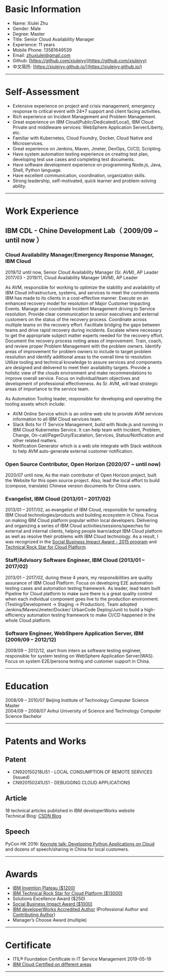# Basic Information

 - Name: Xiulei Zhu
 - Gender: Male
 - Degree: Master
 - Title: Senior Cloud Availability Manager
 - Experience: 11 years
 - Mobile Phone: 13581649539
 - Email: <zhuxiulei@gmail.com>   
 - Github: [https://github.com/xiuleiyy](https://github.com/xiuleiyy)   
 - 中文简历: [https://xiuleiyy.github.io/](https://xiuleiyy.github.io/)   

---
# Self-Assessment

 - Extensive experience on project and crisis management, emergency response to critical event with 24*7 support and client facing activities.
 - Rich experience on Incident Management and Problem Management.
 - Great experience on IBM Cloud(Public/Dedicated/Local), IBM Cloud Private and middleware services: WebSphere Application Server/Liberty, etc. 
 - Familiar with Kubernetes, Cloud Foundry, Docker, Cloud Native and Microservices. 
 - Great experience on Jenkins, Maven, Jmeter, DevOps, CI/CD, Scripting.
 - Have system automation testing experience on creating test plan, developing test use cases and completing test documents.
 - Have software development experience on programming Node.js, Java, Shell, Python language. 
 - Have excellent communication, coordination, organization skills.
 - Strong leadership, self-motivated, quick learner and problem-solving ability.    

---
# Work Experience

## IBM CDL - Chine Development Lab（ 2009/09 ~ until now ）

### Cloud Availability Manager/Emergency Response Manager, IBM Cloud

2019/12 until now, Senior Cloud Availability Manager (Sr. AVM), AP Leader    
2017/03 - 2019/11, Cloud Availability Manager (AVM), AP Leader   

As AVM, responsible for working to optimize the stability and availability of IBM Cloud infrastructure, systems, and services to meet the commitments IBM has made to its clients in a cost-effective manner. Execute on an enhanced recovery model for resolution of Major Customer Impacting Events.  Manage and coordinate Incident Management driving to Service resolution.  Provide clear communication to senior executives and external customers on the status of the recovery process.   Coordinate across multiple teams on the recovery effort.  Facilitate bridging the gaps between teams and drive rapid recovery during incidents.  Escalate where necessary to get the appropriate subject matter experts needed for the recovery effort.  Document the recovery process noting areas of improvement.   Train, coach, and review proper Problem Management with the problem owners.  Identify areas of improvement for problem owners to include to target problem resolution and identify additional areas to the overall time to resolution.  Utilize tooling and technical knowledge to assure services and components are designed and delivered to meet their availability targets. Provide a holistic view of the clouds environment and make recommendations to improve overall service. Focus on individual/team objectives and development of professional effectiveness.  As Sr. AVM, will lead strategic areas of importance to the service team.

As Automation Tooling leader, responsible for developing and operating the tooling assets which include:
 - AVM Online Service which is an online web site to provide AVM services information to all IBM Cloud services team.
 - Slack Bots for IT Service Management, build with Node.js and running in IBM Cloud Kubernetes Service. It can help team with Incident, Problem, Change, On-call/PagerDuty/Escalation, Services, Status/Notification and other related matters.
 - Notification Generator which is a web site integrate with Slack webhook to help AVM auto-generate external customer notification.

### Open Source Contributor, Open Horizon (2020/07 ~ until now)

2020/07 until now, As the main contributor of Open Horizon project, built the Website for this open source project. Also, lead the local effort to build (compose, translate) Chinese version documents for China users.  

### Evangelist, IBM Cloud (2013/01 – 2017/02)

2013/01 – 2017/02, as evangelist of IBM Cloud, responsible for spreading IBM Cloud technologies/products and building ecosystem in China. Focus on making IBM Cloud platform popular within local developers. Delivering and organizing a series of IBM Cloud activities/sessions/speeches for external and internal clients, helping people learn/adopt IBM Cloud platform as well as resolve their problems with IBM Cloud technology. As a result, I was recognized in the [Social Business Impact Award - 2015 program](https://xiuleiyy.github.io/certificate/SocialBusinessImpactAward.jpg) and [Technical Rock Star for Cloud Platform](https://xiuleiyy.github.io/certificate/TRS_Annual.pdf). 

### Staff/Advisory Software Engineer, IBM Cloud (2013/01 – 2017/02)

2013/01 – 2017/02, during these 4 years, my responsibilities are quality assurance of IBM Cloud Platform. Focus on developing E2E automation testing cases and automation testing framework. As leader, lead team built Pipeline for Cloud platform to make sure there is a great quality control when each individual component goes live to the production environment. (Testing/Development -> Staging -> Production). Team adopted Jenkins/Maven/Jmeter/Docker/ UrbanCode Deploy/Junit to build a high-efficiency automation testing framework to make CI/CD happened in the whole Cloud platform. 

### Software Engineer, WebShpere Application Server, IBM (2009/09 – 2012/12)

2009/09 – 2012/12, start from intern as software testing engineer, responsible for system testing on WebSphere Application Server(WAS). Focus on system E2E/persona testing and customer support in China. 

---

#  Education

2008/09 – 2010/07   Beijing Institute of Technology   Computer Science   Master   
2004/09 – 2008/07   Anhui University of Science and Technology           Computer Science   Bachelor   

---

# Patents and Works

## Patent

 - CN920150218US1 - LOCAL CONSUMPTION OF REMOTE SERVICES (Issued)
 - CN920150241US1 - DEBUGGING CLOUD APPLICATIONS
 
## Article

18 technical articles published in IBM developerWorks website   
Technical Blog: [CSDN Blog](https://blog.csdn.net/acostry)   

## Speech

PyCon HK 2016: [Keynote talk: Developing Python Applications on Cloud](http://pycon.hk/2016/program/developing-python-applications-on-cloud/)   
and dozens of speech/sharing in China for local customers. 

---

# Awards

 - [IBM Invention Plateau ($1200)](https://xiuleiyy.github.io/certificate/Plateau.jpeg)
 - [IBM Technical Rock Star for Cloud Platform ($13000)](https://xiuleiyy.github.io/certificate/TRS_Annual.pdf)
 - Solutions Excellence Award ($250) 
 - [Social Business Impact Award ($1000)](https://xiuleiyy.github.io/certificate/SocialBusinessImpactAward.jpg)
 - [IBM developerWorks Accredited Author](https://xiuleiyy.github.io/certificate/IBM%20developerWorks%20Accredited%20Author.jpg) (Professional Author and [Contributing Author](https://xiuleiyy.github.io/certificate/IBMdeveloperWorksContributingAuthor.pdf))
 - Manager’s Choose Award (multiple)   

---

# Certificate

 - ITIL® Foundation Certificate in IT Service Management 2019-05-19
 - [IBM Cloud Certified on different areas](https://www.youracclaim.com/users/acostry/badges)

---


